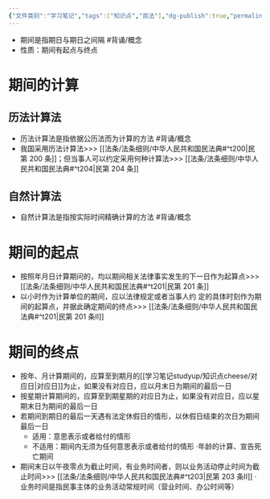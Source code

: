 ```yaml
---
{"文件类别":"学习笔记","tags":["知识点","民法"],"dg-publish":true,"permalink":"/学习笔记studyup/知识点cheese/期间/","dgPassFrontmatter":true,"created":"2024-09-18T20:17:24.654+08:00","updated":"2024-10-25T12:21:19.961+08:00"}
---
```


- 期间是指期日与期日之间隔 #背诵/概念 
- 性质：期间有起点与终点
# 期间的计算
## 历法计算法
- 历法计算法是指依据公历法而为计算的方法 #背诵/概念 
- 我国采用历法计算法>>> [[法条/法条细则/中华人民共和国民法典#^t200\|民第 200 条]]；但当事人可以约定采用何种计算法>>> [[法条/法条细则/中华人民共和国民法典#^t204\|民第 204 条]]
## 自然计算法
- 自然计算法是指按实际时间精确计算的方法 #背诵/概念 
# 期间的起点
- 按照年月日计算期问的，均以期间相关法律事实发生的下一日作为起算点>>> [[法条/法条细则/中华人民共和国民法典#^t201\|民第 201 条]]
- 以小时作为计算单位的期间，应以法律规定或者当事人约 定的具体时刻作为期间的起算点，并据此确定期间的终点>>> [[法条/法条细则/中华人民共和国民法典#^t201\|民第 201 条Ⅱ]]
# 期间的终点
- 按年、月计算期间的，应算至到期月的[[学习笔记studyup/知识点cheese/对应日\|对应日]]为止，如果没有对应日，应以月末日为期间的最后一日
- 按星期计算期间的，应算至到期星期的对应日为止，如果没有对应日，应以星期末日为期间的最后一日
- 若期间到期日的最后一天遇有法定休假日的情形，以休假日结束的次日为期间最后一日
	- 适用：意思表示或者给付的情形
	- 不适用：期间内无须为任何意思表示或者给付的情形
	·年龄的计算、宣告死亡期间
- 期间末日以午夜零点为截止时间，有业务时间者，则以业务活动停止时间为截止时间>>> [[法条/法条细则/中华人民共和国民法典#^t203\|民第 203 条Ⅱ]]
·业务时间是指民事主体的业务活动常规时间（营业时间、办公时间等）